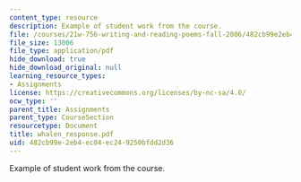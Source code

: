```yaml
---
content_type: resource
description: Example of student work from the course.
file: /courses/21w-756-writing-and-reading-poems-fall-2006/482cb99e2eb4ec04ec249250bfdd2d36_whalen_response.pdf
file_size: 13006
file_type: application/pdf
hide_download: true
hide_download_original: null
learning_resource_types:
- Assignments
license: https://creativecommons.org/licenses/by-nc-sa/4.0/
ocw_type: ''
parent_title: Assignments
parent_type: CourseSection
resourcetype: Document
title: whalen_response.pdf
uid: 482cb99e-2eb4-ec04-ec24-9250bfdd2d36
---
```

Example of student work from the course.
